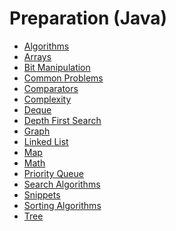 <!-- generated by markdown-notes-tree -->

# Preparation (Java)

<!-- optional markdown-notes-tree directory description starts here -->

<!-- optional markdown-notes-tree directory description ends here -->

-   [Algorithms](algorithms.md)
-   [Arrays](arrays.md)
-   [Bit Manipulation](bit-manipulation.md)
-   [Common Problems](common-problems.md)
-   [Comparators](comparators.md)
-   [Complexity](complexity.md)
-   [Deque](dequeue.md)
-   [Depth First Search](dfs.md)
-   [Graph](graph.md)
-   [Linked List](linked-list.md)
-   [Map](map.md)
-   [Math](math.md)
-   [Priority Queue](priority-queue.md)
-   [Search Algorithms](search-algorithms.md)
-   [Snippets](snippets.md)
-   [Sorting Algorithms](sorting-algorithms.md)
-   [Tree](tree.md)
